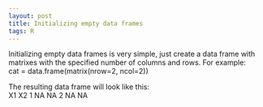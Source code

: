 ```yaml
---
layout: post
title: Initializing empty data frames
tags: R
---
```


Initializing empty data frames is very simple, just create a data frame with matrixes with the specified number of columns and rows. For example:  
    cat = data.frame(matrix(nrow=2, ncol=2))

The resulting data frame will look like this:  
      X1 X2
    1 NA NA
    2 NA NA